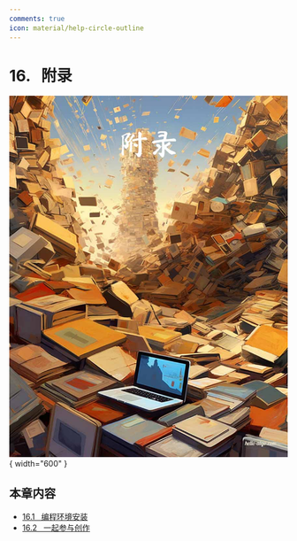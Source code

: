 ```yaml
---
comments: true
icon: material/help-circle-outline
---
```


# 16. &nbsp; 附录

<div class="center-table" markdown>

![附录](../assets/covers/chapter_appendix.jpg){ width="600" }

</div>

## 本章内容

- [16.1 &nbsp; 编程环境安装](https://www.hello-algo.com/chapter_appendix/installation/)
- [16.2 &nbsp; 一起参与创作](https://www.hello-algo.com/chapter_appendix/contribution/)
